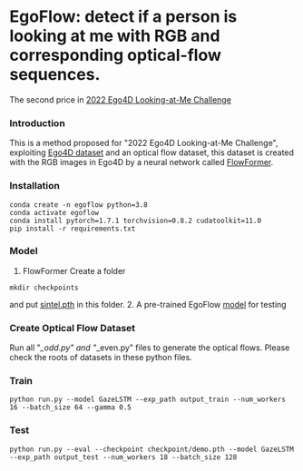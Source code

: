 # EgoFlow: detect if a person is looking at me with RGB and corresponding optical-flow sequences.
The second price in [2022 Ego4D Looking-at-Me Challenge](https://eval.ai/web/challenges/challenge-page/1624/overview)

### Introduction
This is a method proposed for "2022 Ego4D Looking-at-Me Challenge", exploiting [Ego4D dataset](https://ego4d-data.org/docs/challenge/#dataset) and an optical flow dataset, this dataset is created with the RGB images in Ego4D by a neural network called [FlowFormer](https://github.com/drinkingcoder/FlowFormer-Official).

### Installation
```
conda create -n egoflow python=3.8 
conda activate egoflow
conda install pytorch=1.7.1 torchvision=0.8.2 cudatoolkit=11.0
pip install -r requirements.txt
```

### Model
1. FlowFormer
Create a folder
```
mkdir checkpoints
```
and put [sintel.pth](https://drive.google.com/drive/folders/1K2dcWxaqOLiQ3PoqRdokrgWsGIf3yBA_) in this folder.
2. A pre-trained EgoFlow [model](https://drive.google.com/file/d/1YT8yd_fsC0cBTxDX8cYw5docpWrZxRM1/view?usp=share_link) for testing

### Create Optical Flow Dataset
Run all "*_odd.py" and "*_even.py" files to generate the optical flows. Please check the roots of datasets in these python files.

### Train
```
python run.py --model GazeLSTM --exp_path output_train --num_workers 16 --batch_size 64 --gamma 0.5
```

### Test
```
python run.py --eval --checkpoint checkpoint/demo.pth --model GazeLSTM --exp_path output_test --num_workers 18 --batch_size 128
```
